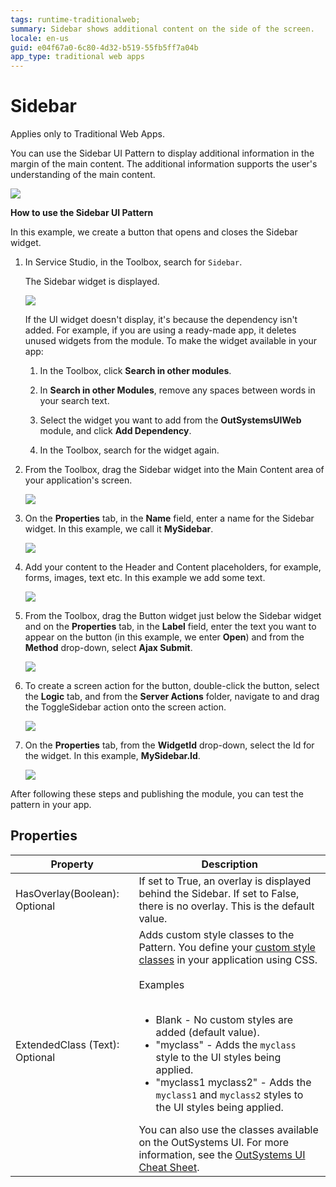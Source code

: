 ```yaml
---
tags: runtime-traditionalweb; 
summary: Sidebar shows additional content on the side of the screen.
locale: en-us
guid: e04f67a0-6c80-4d32-b519-55fb5ff7a04b
app_type: traditional web apps
---
```


# Sidebar

<div class="info" markdown="1">

Applies only to Traditional Web Apps.

</div>

You can use the Sidebar UI Pattern to display additional information in the margin of the main content. The additional information supports the user's understanding of the main content.

![](<images/sidebar-4.png>)

**How to use the Sidebar UI Pattern**

In this example, we create a button that opens and closes the Sidebar widget.

1. In Service Studio, in the Toolbox, search for `Sidebar`. 

    The Sidebar widget is displayed.

    ![](<images/sidebar-5-ss.png>)

    If the UI widget doesn't display, it's because the dependency isn't added. For example, if you are using a ready-made app, it deletes unused widgets from the module. To make the widget available in your app:

    1. In the Toolbox, click **Search in other modules**.

    1. In **Search in other Modules**, remove any spaces between words in your search text.
    
    1. Select the widget you want to add from the **OutSystemsUIWeb** module, and click **Add Dependency**. 
    
    1. In the Toolbox, search for the widget again.

1. From the Toolbox, drag the Sidebar widget into the Main Content area of your application's screen.

    ![](<images/sidebar-6-ss.png>)

1. On the **Properties** tab, in the **Name** field, enter a name for the Sidebar widget. In this example, we call it **MySidebar**.

    ![](<images/sidebar-9-ss.png>)

1. Add your content to the Header and Content placeholders, for example, forms, images, text etc. In this example we add some text. 
   
    ![](<images/sidebar-8-ss.png>)

1. From the Toolbox, drag the Button widget just below the Sidebar widget and on the **Properties** tab, in the **Label** field, enter the text you want to appear on the button (in this example, we enter **Open**) and from the **Method** drop-down, select **Ajax Submit**.

    ![](<images/sidebar-7-ss.png>)

1. To create a screen action for the button, double-click the button, select the **Logic** tab, and from the **Server Actions** folder, navigate to and drag the ToggleSidebar action onto the screen action.

    ![](<images/sidebar-10-ss.png>)

1. On the **Properties** tab, from the **WidgetId** drop-down, select the Id for the widget. In this example, **MySidebar.Id**.

    ![](<images/sidebar-11-ss.png>)

After following these steps and publishing the module, you can test the pattern in your app. 

## Properties

| **Property** |  **Description** | 
|---|---|
| HasOverlay(Boolean): Optional  | If set to True, an overlay is displayed behind the Sidebar. If set to False, there is no overlay. This is the default value. |
|ExtendedClass (Text): Optional | Adds custom style classes to the Pattern. You define your [custom style classes](../../../look-feel/css.md) in your application using CSS.<br/><br/>Examples<br/><br/> <ul><li>Blank - No custom styles are added (default value).</li><li>"myclass" - Adds the ``myclass`` style to the UI styles being applied.</li><li>"myclass1 myclass2" - Adds the ``myclass1`` and ``myclass2`` styles to the UI styles being applied.</li></ul>You can also use the classes available on the OutSystems UI. For more information, see the [OutSystems UI Cheat Sheet](https://outsystemsui.outsystems.com/OutSystemsUIWebsite/CheatSheet).|
